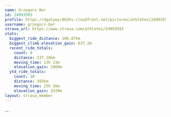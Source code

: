 ```yaml
---
name: Grzegorz Ber
id: 24993593
profile: https://dgalywyr863hv.cloudfront.net/pictures/athletes/24993593/7453165/11/large.jpg
username: grzegorz-ber
strava_url: https://www.strava.com/athletes/24993593
stats:
  biggest_ride_distance: 106.87km
  biggest_climb_elevation_gain: 637.2m
  recent_ride_totals:
    count: 9
    distance: 237.18km
    moving_time: 13h 23m
    elevation_gain: 1960m
  ytd_ride_totals:
    count: 20
    distance: 393km
    moving_time: 25h 26m
    elevation_gain: 3339m
layout: strava_member
--- 
```

...
